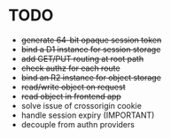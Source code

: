 # TODO

- ~~generate 64-bit opaque session token~~
- ~~bind a D1 instance for session storage~~
- ~~add GET/PUT routing at root path~~
- ~~check authz for each route~~
- ~~bind an R2 instance for object storage~~
- ~~read/write object on request~~
- ~~read object in frontend app~~
- solve issue of crossorigin cookie
- handle session expiry (IMPORTANT)
- decouple from authn providers
